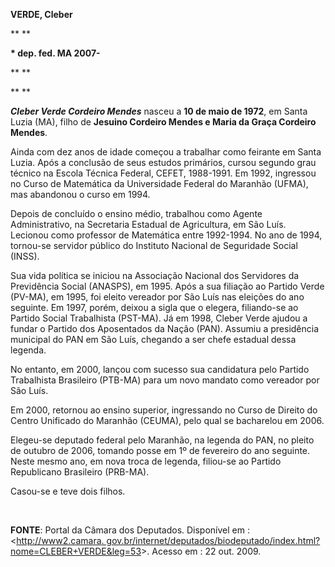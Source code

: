 **VERDE, Cleber**

** **

**\* dep. fed. MA 2007-**

** **

** **

***Cleber Verde Cordeiro Mendes*** nasceu a **10 de maio de 1972**, em
Santa Luzia (MA), filho de **Jesuino Cordeiro Mendes e Maria da Graça
Cordeiro Mendes**.

Ainda com dez anos de idade começou a trabalhar como feirante em Santa
Luzia. Após a conclusão de seus estudos primários, cursou segundo grau
técnico na Escola Técnica Federal, CEFET, 1988-1991. Em 1992, ingressou
no Curso de Matemática da Universidade Federal do Maranhão (UFMA), mas
abandonou o curso em 1994.

Depois de concluído o ensino médio, trabalhou como Agente
Administrativo, na Secretaria Estadual de Agricultura, em São Luís.
Lecionou como professor de Matemática entre 1992-1994. No ano de 1994,
tornou-se servidor público do Instituto Nacional de Seguridade Social
(INSS).

Sua vida política se iniciou na Associação Nacional dos Servidores da
Previdência Social (ANASPS), em 1995. Após a sua filiação ao Partido
Verde (PV-MA), em 1995, foi eleito vereador por São Luís nas eleições do
ano seguinte. Em 1997, porém, deixou a sigla que o elegera, filiando-se
ao Partido Social Trabalhista (PST-MA). Já em 1998, Cleber Verde ajudou
a fundar o Partido dos Aposentados da Nação (PAN). Assumiu a presidência
municipal do PAN em São Luís, chegando a ser chefe estadual dessa
legenda.

No entanto, em 2000, lançou com sucesso sua candidatura pelo Partido
Trabalhista Brasileiro (PTB-MA) para um novo mandato como vereador por
São Luís.

Em 2000, retornou ao ensino superior, ingressando no Curso de Direito do
Centro Unificado do Maranhão (CEUMA), pelo qual se bacharelou em 2006.

Elegeu-se deputado federal pelo Maranhão, na legenda do PAN, no pleito
de outubro de 2006, tomando posse em 1º de fevereiro do ano seguinte.
Neste mesmo ano, em nova troca de legenda, filiou-se ao Partido
Republicano Brasileiro (PRB-MA).

Casou-se e teve dois filhos.

 

**FONTE**: Portal da Câmara dos Deputados. Disponível em :
\<[http://www2.camara.
gov.br/internet/deputados/biodeputado/index.html?nome=CLEBER+VERDE&leg=53](http://www2.camara.%20gov.br/internet/deputados/biodeputado/index.html?nome=CLEBER+VERDE&leg=53)\>.
Acesso em : 22 out. 2009.
